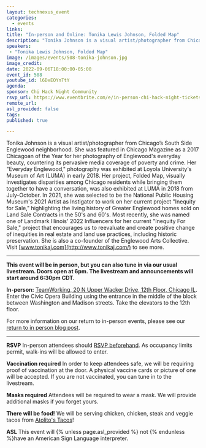 ```yaml
---
layout: technexus_event
categories:
  - events
links: 
title: "In-person and Online: Tonika Lewis Johnson, Folded Map"
description: "Tonika Johnson is a visual artist/photographer from Chicago’s South Side Englewood neighborhood. She was featured in Chicago Magazine as a 2017 Chicagoan of the Year for her photography of Englewood's everyday beauty, countering its pervasive media coverage of poverty and crime. Most recently, she was named one of Landmark Illinois' 2022 Influencers for her current \"Inequity For Sale,\" project that encourages us to reevaluate and create positive change of inequities in real estate and land use practices, including historic preservation."
speakers:
 - "Tonika Lewis Johnson, Folded Map"
image: /images/events/508-tonika-johnson.jpg
image_credit: 
date: 2022-09-06T18:00:00-05:00
event_id: 508
youtube_id: l6DxEOYnTtY
agenda: 
sponsor: Chi Hack Night Community
rsvp_url: https://www.eventbrite.com/e/in-person-chi-hack-night-tickets-207988107027
remote_url: 
asl_provided: false
tags: 
published: true

---
```


Tonika Johnson is a visual artist/photographer from Chicago’s South Side Englewood neighborhood. She was featured in Chicago Magazine as a 2017 Chicagoan of the Year for her photography of Englewood's everyday beauty, countering its pervasive media coverage of poverty and crime. Her "Everyday Englewood," photography was exhibited at Loyola University's Museum of Art (LUMA) in early 2018. Her project, Folded Map, visually investigates disparities among Chicago residents while bringing them together to have a conversation, was also exhibited at LUMA in 2018 from July-October. In 2021, she was selected to be the National Public Housing Museum's 2021 Artist as Instigator to work on her current project "Inequity for Sale," highlighting the living history of Greater Englewood homes sold on Land Sale Contracts in the 50's and 60's. Most recently, she was named one of Landmark Illinois' 2022 Influencers for her current "Inequity For Sale," project that encourages us to reevaluate and create positive change of inequities in real estate and land use practices, including historic preservation. She is also a co-founder of the Englewood Arts Collective. Visit [www.tonikaj.com](http://www.tonikaj.com/) to see more.  

---

**This event will be in person, but you can also tune in via our usual livestream. Doors open at 6pm. The livestream and announcements will start around 6:30pm CDT.**

**In-person:** <a href='https://www.google.com/maps/place/TechNexus+Venture+Collaborative/@41.8835673,-87.6394085,17z/data=!3m1!4b1!4m5!3m4!1s0x880e2d5be57f04c5:0xa87e47e177660090!8m2!3d41.8835673!4d-87.6372198'>TeamWorking, 20 N Upper Wacker Drive, 12th Floor, Chicago IL</a>. Enter the Civic Opera Building using the entrance in the middle of the block between Washington and Madison streets. Take the elevators to the 12th floor.

For more information on our return to in-person events, please see our [return to in person blog post](/blog/2021/11/09/2021-return-to-in-person.html). 

---

**RSVP** In-person attendees should [RSVP beforehand]({{page.rsvp_url}}). As occupancy limits permit, walk-ins will be allowed to enter.

**Vaccination required** In order to keep attendees safe, we will be requiring proof of vaccination at the door. A physical vaccine cards or picture of one will be accepted. If you are not vaccinated, you can tune in to the livestream.

**Masks required** Attendees will be required to wear a mask. We will provide additional masks if you forget yours.

**There will be food!** We will be serving chicken, chicken, steak and veggie tacos from [Atolito's Tacos](https://atolito.com/restaurant/625/Atolito)!

**ASL** This event will {% unless page.asl_provided %} not {% endunless %}have an American Sign Language interpreter.
